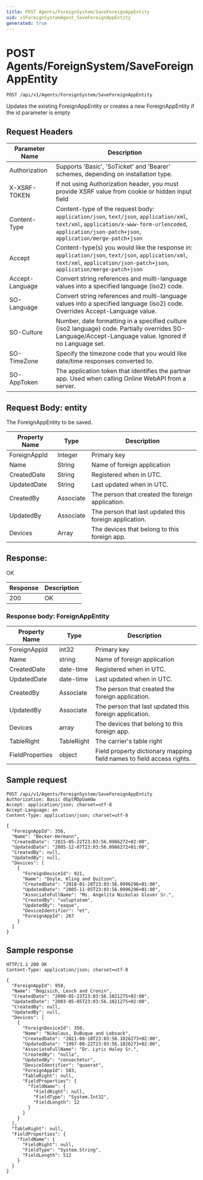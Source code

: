 ```yaml
---
title: POST Agents/ForeignSystem/SaveForeignAppEntity
uid: v1ForeignSystemAgent_SaveForeignAppEntity
generated: true
---
```


# POST Agents/ForeignSystem/SaveForeignAppEntity

```http
POST /api/v1/Agents/ForeignSystem/SaveForeignAppEntity
```

Updates the existing ForeignAppEntity or creates a new ForeignAppEntity if the id parameter is empty








## Request Headers

| Parameter Name | Description |
|----------------|-------------|
| Authorization  | Supports 'Basic', 'SoTicket' and 'Bearer' schemes, depending on installation type. |
| X-XSRF-TOKEN   | If not using Authorization header, you must provide XSRF value from cookie or hidden input field |
| Content-Type | Content-type of the request body: `application/json`, `text/json`, `application/xml`, `text/xml`, `application/x-www-form-urlencoded`, `application/json-patch+json`, `application/merge-patch+json` |
| Accept         | Content-type(s) you would like the response in: `application/json`, `text/json`, `application/xml`, `text/xml`, `application/json-patch+json`, `application/merge-patch+json` |
| Accept-Language | Convert string references and multi-language values into a specified language (iso2) code. |
| SO-Language | Convert string references and multi-language values into a specified language (iso2) code. Overrides Accept-Language value. |
| SO-Culture | Number, date formatting in a specified culture (iso2 language) code. Partially overrides SO-Language/Accept-Language value. Ignored if no Language set. |
| SO-TimeZone | Specify the timezone code that you would like date/time responses converted to. |
| SO-AppToken | The application token that identifies the partner app. Used when calling Online WebAPI from a server. |

## Request Body: entity 

The ForeignAppEntity to be saved. 

| Property Name | Type |  Description |
|----------------|------|--------------|
| ForeignAppId | Integer | Primary key |
| Name | String | Name of foreign application |
| CreatedDate | String | Registered when  in UTC. |
| UpdatedDate | String | Last updated when  in UTC. |
| CreatedBy | Associate | The person that created the foreign application. |
| UpdatedBy | Associate | The person that last updated this foreign application. |
| Devices | Array | The devices that belong to this foreign app. |

## Response:

OK

| Response | Description |
|----------------|-------------|
| 200 | OK |

### Response body: ForeignAppEntity

| Property Name | Type |  Description |
|----------------|------|--------------|
| ForeignAppId | int32 | Primary key |
| Name | string | Name of foreign application |
| CreatedDate | date-time | Registered when  in UTC. |
| UpdatedDate | date-time | Last updated when  in UTC. |
| CreatedBy | Associate | The person that created the foreign application. |
| UpdatedBy | Associate | The person that last updated this foreign application. |
| Devices | array | The devices that belong to this foreign app. |
| TableRight | TableRight | The carrier's table right |
| FieldProperties | object | Field property dictionary mapping field names to field access rights. |

## Sample request

```http!
POST /api/v1/Agents/ForeignSystem/SaveForeignAppEntity
Authorization: Basic dGplMDpUamUw
Accept: application/json; charset=utf-8
Accept-Language: en
Content-Type: application/json; charset=utf-8

{
  "ForeignAppId": 356,
  "Name": "Becker-Hermann",
  "CreatedDate": "2015-05-22T23:03:56.0986272+02:00",
  "UpdatedDate": "2005-12-07T23:03:56.0986272+01:00",
  "CreatedBy": null,
  "UpdatedBy": null,
  "Devices": [
    {
      "ForeignDeviceId": 921,
      "Name": "Doyle, Kling and Quitzon",
      "CreatedDate": "2018-01-28T23:03:56.0996296+01:00",
      "UpdatedDate": "2005-11-05T23:03:56.0996296+01:00",
      "AssociateFullName": "Ms. Angelita Nickolas Glover Sr.",
      "CreatedBy": "voluptatem",
      "UpdatedBy": "eaque",
      "DeviceIdentifier": "et",
      "ForeignAppId": 267
    }
  ]
}
```

## Sample response

```http_
HTTP/1.1 200 OK
Content-Type: application/json; charset=utf-8

{
  "ForeignAppId": 958,
  "Name": "Bogisich, Lesch and Cronin",
  "CreatedDate": "2000-05-23T23:03:56.1021275+02:00",
  "UpdatedDate": "2003-05-05T23:03:56.1021275+02:00",
  "CreatedBy": null,
  "UpdatedBy": null,
  "Devices": [
    {
      "ForeignDeviceId": 350,
      "Name": "Nikolaus, DuBuque and Lebsack",
      "CreatedDate": "2021-08-18T23:03:56.1026273+02:00",
      "UpdatedDate": "1997-08-22T23:03:56.1026273+02:00",
      "AssociateFullName": "Dr. Lyric Haley Sr.",
      "CreatedBy": "nulla",
      "UpdatedBy": "consectetur",
      "DeviceIdentifier": "quaerat",
      "ForeignAppId": 583,
      "TableRight": null,
      "FieldProperties": {
        "fieldName": {
          "FieldRight": null,
          "FieldType": "System.Int32",
          "FieldLength": 12
        }
      }
    }
  ],
  "TableRight": null,
  "FieldProperties": {
    "fieldName": {
      "FieldRight": null,
      "FieldType": "System.String",
      "FieldLength": 512
    }
  }
}
```